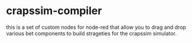 # crapssim-compiler
this is a set of custom nodes for node-red that allow you to drag and drop various bet components to build strageties for the crapssim simulator. 
